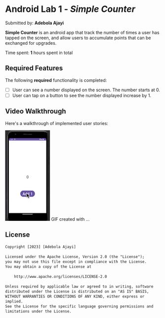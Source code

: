 # Android Lab 1 - *Simple Counter*

Submitted by: **Adebola Ajayi**

**Simple Counter** is an android app that track the number of times a user has tapped on the screen, and allow users to accumulate points that can be exchanged for upgrades.

Time spent: **1** hours spent in total

## Required Features

The following **required** functionality is completed:

* [ ] User can see a number displayed on the screen. The number starts at 0.
* [ ] User can tap on a button to see the number displayed increase by 1.

## Video Walkthrough

Here's a walkthrough of implemented user stories:

<img src='https://github.com/AdebolaAj/SimpleCounter/blob/main/SCounter.gif' title='Video Walkthrough' width='' alt='Video Walkthrough' />
GIF created with ...
<!-- Recommended tools:
[Kap](https://getkap.co/) for macOS
[ScreenToGif](https://www.screentogif.com/) for Windows
[peek](https://github.com/phw/peek) for Linux. -->

## License

    Copyright [2023] [Adebola Ajayi]

    Licensed under the Apache License, Version 2.0 (the "License");
    you may not use this file except in compliance with the License.
    You may obtain a copy of the License at

        http://www.apache.org/licenses/LICENSE-2.0

    Unless required by applicable law or agreed to in writing, software
    distributed under the License is distributed on an "AS IS" BASIS,
    WITHOUT WARRANTIES OR CONDITIONS OF ANY KIND, either express or implied.
    See the License for the specific language governing permissions and
    limitations under the License.